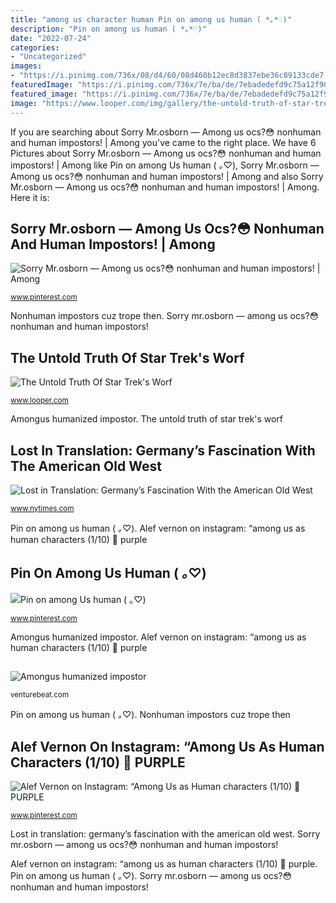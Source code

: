 ```yaml
---
title: "among us character human Pin on among us human ( *｡*♡)"
description: "Pin on among us human ( *｡*♡)"
date: "2022-07-24"
categories:
- "Uncategorized"
images:
- "https://i.pinimg.com/736x/08/d4/60/08d460b12ec8d3837ebe36c89133cde7.jpg"
featuredImage: "https://i.pinimg.com/736x/7e/ba/de/7ebadedefd9c75a12f907f1bbb9d0cd9.jpg"
featured_image: "https://i.pinimg.com/736x/7e/ba/de/7ebadedefd9c75a12f907f1bbb9d0cd9.jpg"
image: "https://www.looper.com/img/gallery/the-untold-truth-of-star-treks-worf/l-intro-1620232275.jpg"
---
```


If you are searching about Sorry Mr.osborn — Among us ocs?😳 nonhuman and human impostors! | Among you've came to the right place. We have 6 Pictures about Sorry Mr.osborn — Among us ocs?😳 nonhuman and human impostors! | Among like Pin on among Us human ( *｡*♡), Sorry Mr.osborn — Among us ocs?😳 nonhuman and human impostors! | Among and also Sorry Mr.osborn — Among us ocs?😳 nonhuman and human impostors! | Among. Here it is:

## Sorry Mr.osborn — Among Us Ocs?😳 Nonhuman And Human Impostors! | Among

![Sorry Mr.osborn — Among us ocs?😳 nonhuman and human impostors! | Among](https://i.pinimg.com/736x/7e/ba/de/7ebadedefd9c75a12f907f1bbb9d0cd9.jpg "Alef vernon on instagram: “among us as human characters (1/10) 💜 purple")

<small>www.pinterest.com</small>

Nonhuman impostors cuz trope then. Sorry mr.osborn — among us ocs?😳 nonhuman and human impostors!

## The Untold Truth Of Star Trek&#039;s Worf

![The Untold Truth Of Star Trek&#039;s Worf](https://www.looper.com/img/gallery/the-untold-truth-of-star-treks-worf/l-intro-1620232275.jpg "Amongus humanized impostor")

<small>www.looper.com</small>

Amongus humanized impostor. The untold truth of star trek&#039;s worf

## Lost In Translation: Germany’s Fascination With The American Old West

![Lost in Translation: Germany’s Fascination With the American Old West](https://static01.nyt.com/images/2014/08/18/world/REMAINS-3/REMAINS-3-master315.jpg "Alef vernon on instagram: “among us as human characters (1/10) 💜 purple")

<small>www.nytimes.com</small>

Pin on among us human ( *｡*♡). Alef vernon on instagram: “among us as human characters (1/10) 💜 purple

## Pin On Among Us Human ( *｡*♡)

![Pin on among Us human ( *｡*♡)](https://i.pinimg.com/736x/08/d4/60/08d460b12ec8d3837ebe36c89133cde7.jpg "Worf trek untold spinoff contada serietotaal cinematicos")

<small>www.pinterest.com</small>

Amongus humanized impostor. Alef vernon on instagram: “among us as human characters (1/10) 💜 purple

## 

![](https://venturebeat.com/wp-content/uploads/2017/03/ripcord-robot-workcell.jpg?w=609 "Amongus humanized impostor")

<small>venturebeat.com</small>

Pin on among us human ( *｡*♡). Nonhuman impostors cuz trope then

## Alef Vernon On Instagram: “Among Us As Human Characters (1/10) 💜 PURPLE

![Alef Vernon on Instagram: “Among Us as Human characters (1/10) 💜 PURPLE](https://i.pinimg.com/736x/23/c3/ad/23c3adb4eff68b52a022fc75d1db913b.jpg "Worf trek untold spinoff contada serietotaal cinematicos")

<small>www.pinterest.com</small>

Lost in translation: germany’s fascination with the american old west. Sorry mr.osborn — among us ocs?😳 nonhuman and human impostors!

Alef vernon on instagram: “among us as human characters (1/10) 💜 purple. Pin on among us human ( *｡*♡). Sorry mr.osborn — among us ocs?😳 nonhuman and human impostors!
